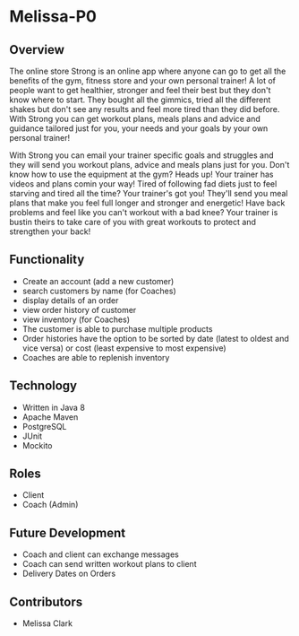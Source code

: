 # Melissa-P0

## Overview

The online store Strong is an online app where anyone can go to get all the benefits of the gym, fitness store and your own personal trainer!  A lot of people want to get healthier, stronger and feel their best but they don't know where to start.  They bought all the gimmics, tried all the different shakes but don't see any results and feel more tired than they did before.  With Strong you can get workout plans, meals plans and advice and guidance tailored just for you, your needs and your goals by your own personal trainer!  

With Strong you can email your trainer specific goals and struggles and they will send you workout plans, advice and meals plans just for you.  Don't know how to use the equipment at the gym? Heads up! Your trainer has videos and plans comin your way!  Tired of following fad diets just to feel starving and tired all the time?  Your trainer's got you!  They'll send you meal plans that make you feel full longer and stronger and energetic!  Have back problems and feel like you can't workout with a bad knee? Your trainer is bustin theirs to take care of you with great workouts to protect and strengthen your back!

## Functionality

- Create an account (add a new customer)
- search customers by name (for Coaches)
- display details of an order
- view order history of customer
- view inventory (for Coaches)
- The customer is able to purchase multiple products
- Order histories have the option to be sorted by date (latest to oldest and vice versa) or cost (least expensive
  to most expensive)
- Coaches are able to replenish inventory

## Technology

 - Written in Java 8
 - Apache Maven
 - PostgreSQL
 - JUnit
 - Mockito

## Roles
 - Client
 - Coach (Admin)

## Future Development
 - Coach and client can exchange messages
 - Coach can send written workout plans to client
 - Delivery Dates on Orders

## Contributors
 - Melissa Clark
